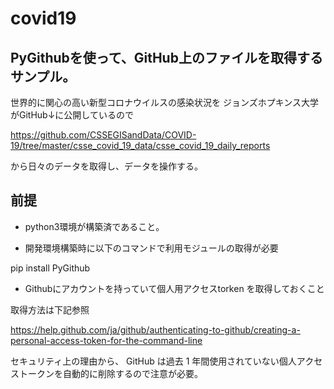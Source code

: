 # covid19

## PyGithubを使って、GitHub上のファイルを取得するサンプル。

世界的に関心の高い新型コロナウイルスの感染状況を
ジョンズホプキンス大学がGitHub↓に公開しているので

https://github.com/CSSEGISandData/COVID-19/tree/master/csse_covid_19_data/csse_covid_19_daily_reports

から日々のデータを取得し、データを操作する。

## 前提
- python3環境が構築済であること。

- 開発環境構築時に以下のコマンドで利用モジュールの取得が必要

 pip install PyGithub

- Githubにアカウントを持っていて個人用アクセスtorken を取得しておくこと

 取得方法は下記参照

 https://help.github.com/ja/github/authenticating-to-github/creating-a-personal-access-token-for-the-command-line

 セキュリティ上の理由から、 GitHub は過去 1 年間使用されていない個人アクセストークンを自動的に削除するので注意が必要。
